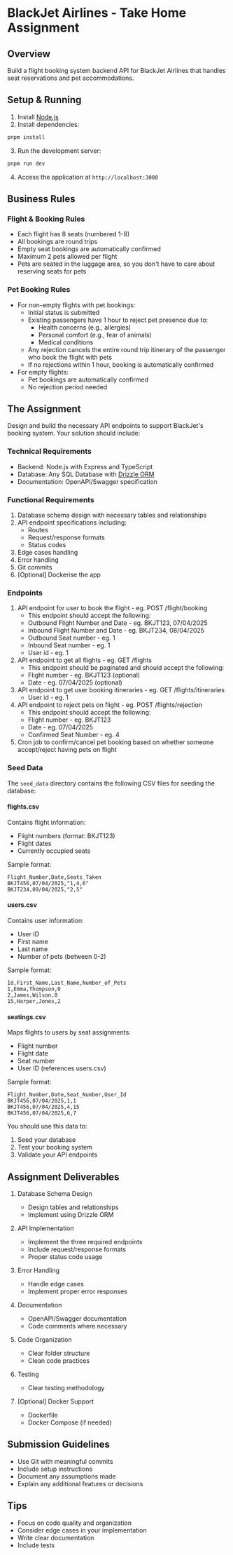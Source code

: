 # BlackJet Airlines - Take Home Assignment

## Overview

Build a flight booking system backend API for BlackJet Airlines that handles seat reservations and
pet accommodations.

## Setup & Running

1. Install [Node.js](https://nodejs.org/en/)
2. Install dependencies:

```bash
pnpm install
```

3. Run the development server:

```bash
pnpm run dev
```

4. Access the application at `http://localhost:3000`

## Business Rules

### Flight & Booking Rules

- Each flight has 8 seats (numbered 1-8)
- All bookings are round trips
- Empty seat bookings are automatically confirmed
- Maximum 2 pets allowed per flight
- Pets are seated in the luggage area, so you don't have to care about reserving seats for pets

### Pet Booking Rules

- For non-empty flights with pet bookings:
  - Initial status is submitted
  - Existing passengers have 1 hour to reject pet presence due to:
    - Health concerns (e.g., allergies)
    - Personal comfort (e.g., fear of animals)
    - Medical conditions
  - Any rejection cancels the entire round trip itinerary of the passenger who book the flight with
    pets
  - If no rejections within 1 hour, booking is automatically confirmed
- For empty flights:
  - Pet bookings are automatically confirmed
  - No rejection period needed

## The Assignment

Design and build the necessary API endpoints to support BlackJet's booking system. Your solution
should include:

### Technical Requirements

- Backend: Node.js with Express and TypeScript
- Database: Any SQL Database with [Drizzle ORM](https://orm.drizzle.team/)
- Documentation: OpenAPI/Swagger specification

### Functional Requirements

1. Database schema design with necessary tables and relationships
2. API endpoint specifications including:
   - Routes
   - Request/response formats
   - Status codes
3. Edge cases handling
4. Error handling
5. Git commits
6. [Optional] Dockerise the app

### Endpoints

1. API endpoint for user to book the flight - eg. POST /flight/booking
   - This endpoint should accept the following:
   - Outbound Flight Number and Date - eg. BKJT123, 07/04/2025
   - Inbound Flight Number and Date - eg. BKJT234, 08/04/2025
   - Outbound Seat number - eg. 1
   - Inbound Seat number - eg. 1
   - User id - eg. 1
3. API endpoint to get all flights - eg. GET /flights
   - This endpoint should be paginated and should accept the following:
   - Flight number - eg. BKJT123 (optional)
   - Date - eg. 07/04/2025 (optional)
4. API endpoint to get user booking itineraries - eg. GET /flights/itineraries
   - User id - eg. 1
5. API endpoint to reject pets on flight - eg. POST /flights/rejection
   - This endpoint should accept the following:
   - Flight number - eg. BKJT123
   - Date - eg. 07/04/2025
   - Confirmed Seat Number - eg. 4
6. Cron job to confirm/cancel pet booking based on whether someone accept/reject having pets on flight

### Seed Data

The `seed_data` directory contains the following CSV files for seeding the database:

#### flights.csv
Contains flight information:
- Flight numbers (format: BKJT123)
- Flight dates
- Currently occupied seats

Sample format:
```csv
Flight_Number,Date,Seats_Taken
BKJT456,07/04/2025,"1,4,6"
BKJT234,09/04/2025,"2,5"
```

#### users.csv
Contains user information:
- User ID
- First name
- Last name
- Number of pets (between 0-2)

Sample format:
```csv
Id,First_Name,Last_Name,Number_of_Pets
1,Emma,Thompson,0
2,James,Wilson,0
15,Harper,Jones,2
```

#### seatings.csv
Maps flights to users by seat assignments:
- Flight number
- Flight date
- Seat number
- User ID (references users.csv)

Sample format:
```csv
Flight_Number,Date,Seat_Number,User_Id
BKJT456,07/04/2025,1,1
BKJT456,07/04/2025,4,15
BKJT456,07/04/2025,6,7
```

You should use this data to:
1. Seed your database
2. Test your booking system
3. Validate your API endpoints

## Assignment Deliverables

1. Database Schema Design

   - Design tables and relationships
   - Implement using Drizzle ORM

2. API Implementation

   - Implement the three required endpoints
   - Include request/response formats
   - Proper status code usage

3. Error Handling

   - Handle edge cases
   - Implement proper error responses

4. Documentation

   - OpenAPI/Swagger documentation
   - Code comments where necessary

5. Code Organization

   - Clear folder structure
   - Clean code practices

6. Testing

   - Clear testing methodology

7. [Optional] Docker Support

   - Dockerfile
   - Docker Compose (if needed)

## Submission Guidelines

- Use Git with meaningful commits
- Include setup instructions
- Document any assumptions made
- Explain any additional features or decisions

## Tips

- Focus on code quality and organization
- Consider edge cases in your implementation
- Write clear documentation
- Include tests
